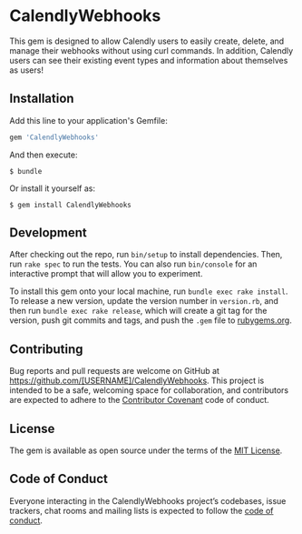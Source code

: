 # CalendlyWebhooks

This gem is designed to allow Calendly users to easily create, delete, and manage their webhooks without using curl commands. In addition, Calendly users can see their existing event types and information about themselves as users!

## Installation

Add this line to your application's Gemfile:

```ruby
gem 'CalendlyWebhooks'
```

And then execute:

    $ bundle

Or install it yourself as:

    $ gem install CalendlyWebhooks

## Development

After checking out the repo, run `bin/setup` to install dependencies. Then, run `rake spec` to run the tests. You can also run `bin/console` for an interactive prompt that will allow you to experiment.

To install this gem onto your local machine, run `bundle exec rake install`. To release a new version, update the version number in `version.rb`, and then run `bundle exec rake release`, which will create a git tag for the version, push git commits and tags, and push the `.gem` file to [rubygems.org](https://rubygems.org).

## Contributing

Bug reports and pull requests are welcome on GitHub at https://github.com/[USERNAME]/CalendlyWebhooks. This project is intended to be a safe, welcoming space for collaboration, and contributors are expected to adhere to the [Contributor Covenant](http://contributor-covenant.org) code of conduct.

## License

The gem is available as open source under the terms of the [MIT License](https://opensource.org/licenses/MIT).

## Code of Conduct

Everyone interacting in the CalendlyWebhooks project’s codebases, issue trackers, chat rooms and mailing lists is expected to follow the [code of conduct](https://github.com/[USERNAME]/CalendlyWebhooks/blob/master/CODE_OF_CONDUCT.md).

